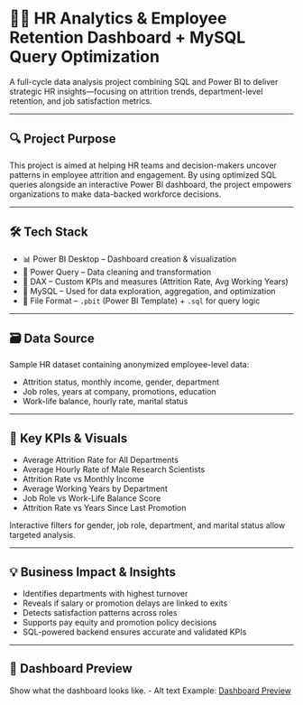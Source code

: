 
# 🧑‍💼 HR Analytics & Employee Retention Dashboard + MySQL Query Optimization

A full-cycle data analysis project combining SQL and Power BI to deliver strategic HR insights—focusing on attrition trends, department-level retention, and job satisfaction metrics.

---

## 🔍 Project Purpose

This project is aimed at helping HR teams and decision-makers uncover patterns in employee attrition and engagement. By using optimized SQL queries alongside an interactive Power BI dashboard, the project empowers organizations to make data-backed workforce decisions.

---

## 🛠️ Tech Stack

- 📊 Power BI Desktop – Dashboard creation & visualization
- 📂 Power Query – Data cleaning and transformation
- 🧠 DAX – Custom KPIs and measures (Attrition Rate, Avg Working Years)
- 🧮 MySQL – Used for data exploration, aggregation, and optimization
- 📁 File Format – `.pbit` (Power BI Template) + `.sql` for query logic

---

## 🗃️ Data Source

Sample HR dataset containing anonymized employee-level data:
- Attrition status, monthly income, gender, department
- Job roles, years at company, promotions, education
- Work-life balance, hourly rate, marital status

---

## 📌 Key KPIs & Visuals

- Average Attrition Rate for All Departments  
- Average Hourly Rate of Male Research Scientists  
- Attrition Rate vs Monthly Income  
- Average Working Years by Department  
- Job Role vs Work-Life Balance Score  
- Attrition Rate vs Years Since Last Promotion  

Interactive filters for gender, job role, department, and marital status allow targeted analysis.

---

## 💡 Business Impact & Insights

- Identifies departments with highest turnover
- Reveals if salary or promotion delays are linked to exits
- Detects satisfaction patterns across roles
- Supports pay equity and promotion policy decisions
- SQL-powered backend ensures accurate and validated KPIs

---

## 📸 Dashboard Preview

Show what the dashboard looks like. - Alt text Example: [Dashboard Preview](https://github.com/Swapnil0895/HR-Employee-Attrition-Analysis/blob/main/HR%20Analytics.png)




